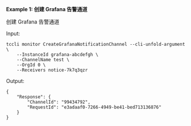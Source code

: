 **Example 1: 创建 Grafana 告警通道**

创建 Grafana 告警通道

Input: 

```
tccli monitor CreateGrafanaNotificationChannel --cli-unfold-argument  \
    --InstanceId grafana-abcdefgh \
    --ChannelName test \
    --OrgId 0 \
    --Receivers notice-7k7q3qzr
```

Output: 
```
{
    "Response": {
        "ChannelId": "99434792",
        "RequestId": "e3adaaf0-7266-4949-be41-bed713136876"
    }
}
```

